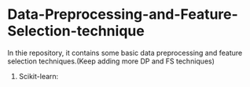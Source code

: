 # Data-Preprocessing-and-Feature-Selection-technique
In thie repository, it contains some basic data preprocessing and feature selection techniques.(Keep adding more DP and FS techniques)

1. Scikit-learn: 
